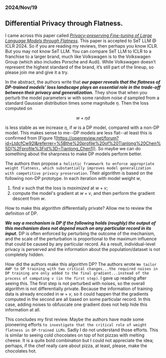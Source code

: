 ### 2024/Nov/19
## Differential Privacy through Flatness. 

I came across this paper called [*Privacy-preserving Fine-tuning of Large Language Models through Flatness*](https://openreview.net/forum?id=LtdcfCw92l&referrer=%5Bthe%20profile%20of%20Tianlong%20Chen%5D(%2Fprofile%3Fid%3D~Tianlong_Chen1)). This paper is accepted to SeT LLM @ ICLR 2024. So if you are reading my reviews, then perhaps you know ICLR. But you may not know SeT LLM. You can compare SeT LLM to ICLR to a franchise to a larger brand, much like Volkswagen is to the Volkswagen Group (which also includes Porsche and Audi). While Volkswagen doesn’t represent the highest standard of the brand, it’s still part of the lineup, so please join me and give it a try. 

In the abstract, the authors write that ***our paper reveals that the flatness of DP-trained models' loss landscape plays an essential role in the trade-off between their privacy and generalization.*** They show that when you perturb the model parameters $w$ with some random noise $d$ sampled from a standard Gaussian distribution times some magnitude $\eta$. Then the loss computed on 

$$w+\eta d$$

is less stable as we increase $\eta$, if $w$ is a DP model, compared with a non-DP model. This makes sense to me--DP models are less flat--at least this is confirmed from [Figure 1]https://openreview.net/forum?id=LtdcfCw92l&referrer=%5Bthe%20profile%20of%20Tianlong%20Chen%5D(%2Fprofile%3Fid%3D~Tianlong_Chen1)). So maybe we can do something about the sharpness to make DP models perform better.

The authors then propose ```a holistic framework to enforce appropriate weight flatness, which substantially improves model generalization with competitive privacy preservation```. Their algorithm is based on the following non-DP prototype. In each iteration with model weight $w$,

1. find $v$ such that the loss is *maximized* at $w+v$;
2. compute the model's gradient at $w+v$, and then perform the gradient descent from $w$.

How to make this algorithm differentially private? Allow me to review the definition of DP. 

***We say a mechanism is DP if the following holds (roughly) the output of this mechanism does not depend much on any particular record in its input.*** DP is often enforced by perturbing the outcome of the mechanism, and the scale of the perturbation is proportional to the maximum influence that could be caused by any particular record. As a result, individual-level privacy is perserved and the information about the population/dataset is not completely hidden.

How did the authors make this algorithm DP? The authors wrote ```We tailor AWP to DP training with two critical changes...the required noises in DP training are only added to the final gradient...instead of the process of computing v (in the first step)```. I gave up reading after seeing this. The first step is not perturbed with noises, so the overall algorithm is not differentially private. Because the information of training data is already encoded in $w+v$, so it could happen that the gradients computed in the second are all based on some particular record. In this case, adding noises to obfuscate one gradient does not help hide this information at all. 

This concludes my first review. Maybe the authors have made some pioneering efforts ```to investigate that the critical role of weight flatness in DP-trained LLMs```. Sadly I do not understand those efforts. This is similar to seeing cold chocolates on top of hot pizzas with melting cheese. It is a quite bold combination but I could not appreciate the idea; perhaps, if the chef really care about pizza, at least, please, make the chocolates hot. 
